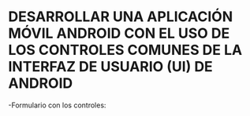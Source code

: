 # DESARROLLAR UNA APLICACIÓN MÓVIL ANDROID CON EL USO DE LOS CONTROLES COMUNES DE LA INTERFAZ DE USUARIO (UI) DE ANDROID
-Formulario con los controles:
